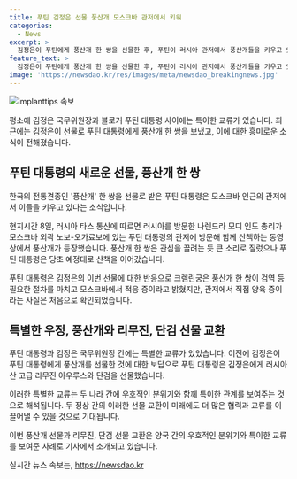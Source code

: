 ```yaml
---
title: 푸틴 김정은 선물 풍산개 모스크바 관저에서 키워
categories:
  - News
excerpt: >
  김정은이 푸틴에게 풍산개 한 쌍을 선물한 후, 푸틴이 러시아 관저에서 풍산개들을 키우고 있음이 확인되었다. 푸틴의 관저에서 산책하는 동영상 속에 등장한 풍산개들은 관심을 끌며 큰 소리로 짖었지만, 푸틴은 동물들에게 다가가지 않고 산책을 이어갔다. 이는 푸틴이 김정은으로부터 받은 선물을 소중히 가꾸고 있는 증거로 볼 수 있다. 이번에 확인된 풍산개들의 양육은 이례적이며, 푸틴이 김정은에게 러시아산 고급 리무진과 단검을 선물한 것과 대조적이다.
feature_text: >
  김정은이 푸틴에게 풍산개 한 쌍을 선물한 후, 푸틴이 러시아 관저에서 풍산개들을 키우고 있음이 확인되었다. 푸틴의 관저에서 산책하는 동영상 속에 등장한 풍산개들은 관심을 끌며 큰 소리로 짖었지만, 푸틴은 동물들에게 다가가지 않고 산책을 이어갔다. 이는 푸틴이 김정은으로부터 받은 선물을 소중히 가꾸고 있는 증거로 볼 수 있다. 이번에 확인된 풍산개들의 양육은 이례적이며, 푸틴이 김정은에게 러시아산 고급 리무진과 단검을 선물한 것과 대조적이다.
image: 'https://newsdao.kr/res/images/meta/newsdao_breakingnews.jpg'
---
```


<p><img src="https://newsdao.kr/res/images/meta/newsdao_breakingnews.jpg" alt="implanttips 속보" /></p>

<p>평소에 김정은 국무위원장과 블로거 푸틴 대통령 사이에는 특이한 교류가 있습니다. 최근에는 김정은이 선물로 푸틴 대통령에게 풍산개 한 쌍을 보냈고, 이에 대한 흥미로운 소식이 전해졌습니다.</p>

<h2 data-ke-size="size26">푸틴 대통령의 새로운 선물, 풍산개 한 쌍</h2>

<p>한국의 전통견종인 '풍산개' 한 쌍을 선물로 받은 푸틴 대통령은 모스크바 인근의 관저에서 이들을 키우고 있다는 소식입니다.</p>

<p data-ke-size="size16">현지시간 8일, 러시아 타스 통신에 따르면 러시아를 방문한 나렌드라 모디 인도 총리가 모스크바 외곽 노보-오가료보에 있는 푸틴 대통령의 관저에 방문해 함께 산책하는 동영상에서 풍산개가 등장했습니다. 풍산개 한 쌍은 관심을 끌려는 듯 큰 소리로 질렀으나 푸틴 대통령은 당초 예정대로 산책을 이어갔습니다.</p>

<p>푸틴 대통령은 김정은의 이번 선물에 대한 반응으로 크렘린궁은 풍산개 한 쌍이 검역 등 필요한 절차를 마치고 모스크바에서 적응 중이라고 밝혔지만, 관저에서 직접 양육 중이라는 사실은 처음으로 확인되었습니다.</p>

<h2 data-ke-size="size26">특별한 우정, 풍산개와 리무진, 단검 선물 교환</h2>

<p>푸틴 대통령과 김정은 국무위원장 간에는 특별한 교류가 있었습니다. 이전에 김정은이 푸틴 대통령에게 풍산개를 선물한 것에 대한 보답으로 푸틴 대통령은 김정은에게 러시아산 고급 리무진 아우루스와 단검을 선물했습니다.</p>

<p>이러한 특별한 교류는 두 나라 간에 우호적인 분위기와 함께 특이한 관계를 보여주는 것으로 해석됩니다. 두 정상 간의 이러한 선물 교환이 미래에도 더 많은 협력과 교류를 이끌어낼 수 있을 것으로 기대됩니다.</p>

<p>이번 풍산개 선물과 리무진, 단검 선물 교환은 양국 간의 우호적인 분위기와 특이한 교류를 보여준 사례로 기사에서 소개되고 있습니다.</p>
실시간 뉴스 속보는, <a href="https://newsdao.kr" rel="dofollow">https://newsdao.kr</a>


